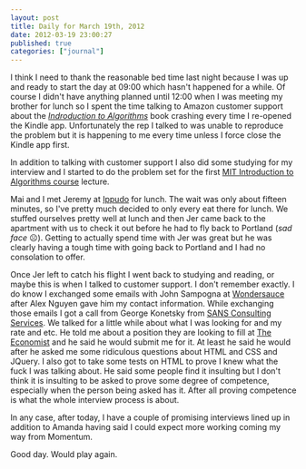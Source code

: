 ```yaml
---
layout: post
title: Daily for March 19th, 2012
date: 2012-03-19 23:00:27
published: true
categories: ["journal"]
---
```

 
I think I need to thank the reasonable bed time last night because I was up and ready to start the day at 09:00 which hasn't happened for a while. Of course I didn't have anything planned until 12:00 when I was meeting my brother for lunch so I spent the time talking to Amazon customer support about the _[Indroduction to Algorithms](http://www.amazon.com/Introduction-Algorithms-Third-Edition-ebook/dp/B007CNRCAO/ref=sr_1_1?s=digital-text&ie=UTF8&qid=1332182943&sr=1-1)_ book crashing every time I re-opened the Kindle app. Unfortunately the rep I talked to was unable to reproduce the problem but it is happening to me every time unless I force close the Kindle app first. 

In addition to talking with customer support I also did some studying for my interview and I started to do the problem set for the first [MIT Introduction to Algorithms course](http://ocw.mit.edu/courses/electrical-engineering-and-computer-science/6-046j-introduction-to-algorithms-sma-5503-fall-2005/) lecture.

Mai and I met Jeremy at [Ippudo](http://www.ippudony.com) for lunch. The wait was only about fifteen minutes, so I've pretty much decided to only every eat there for lunch. We stuffed ourselves pretty well at lunch and then Jer came back to the apartment with us to check it out before he had to fly back to Portland (*sad face* ☹). Getting to actually spend time with Jer was great but he was clearly having a tough time with going back to Portland and I had no consolation to offer.

Once Jer left to catch his flight I went back to studying and reading, or maybe this is when I talked to customer support. I don't remember exactly. I do know I exchanged some emails with John Sampogna at [Wondersauce](http://wondersauce.com) after Alex Nguyen gave him my contact information. While exchanging those emails I got a call from George Konetsky from [SANS Consulting Services](http://sans.com/). We talked for a little while about what I was looking for and my rate and etc. He told me about a position they are looking to fill at [The Economist](http://www.economist.com/) and he said he would submit me for it. At least he said he would after he asked me some ridiculous questions about HTML and CSS and JQuery. I also got to take some tests on HTML to prove I knew what the fuck I was talking about. He said some people find it insulting but I don't think it is insulting to be asked to prove some degree of competence, especially when the person being asked has it. After all proving competence is what the whole interview process is about.

In any case, after today, I have a couple of promising interviews lined up in addition to Amanda having said I could expect more working coming my way from Momentum.

Good day. Would play again.